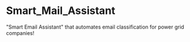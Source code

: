 # Smart_Mail_Assistant
"Smart Email Assistant" that automates email classification for power grid companies!
